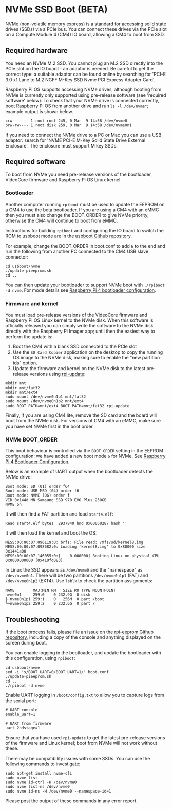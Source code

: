 # NVMe SSD Boot (BETA)

NVMe (non-volatile memory express) is a standard for accessing solid state drives (SSDs) via a PCIe bus. You can connect these drives via the PCIe slot on a Compute Module 4 (CM4) IO board, allowing a CM4 to boot from SSD.

## Required hardware

You need an NVMe M.2 SSD. You cannot plug an M.2 SSD directly into the PCIe slot on the IO board - an adaptor is needed. Be careful to get the correct type: a suitable adaptor can be found online by searching for 'PCI-E 3.0 x1 Lane to M.2 NGFF M-Key SSD Nvme PCI Express Adapter Card'.

Raspberry Pi OS supports accessing NVMe drives, although booting from NVMe is currently only supported using pre-release software (see 'required software' below). To check that your NVMe drive is connected correctly, boot Raspberry Pi OS from another drive and run `ls -l /dev/nvme*`; example output is shown below.

```
crw------- 1 root root 245, 0 Mar  9 14:58 /dev/nvme0
brw-rw---- 1 root disk 259, 0 Mar  9 14:58 /dev/nvme0n1
```

If you need to connect the NVMe drive to a PC or Mac you can use a USB adaptor: search for 'NVME PCI-E M-Key Solid State Drive External Enclosure'. The enclosure must support M key SSDs.

## Required software

To boot from NVMe you need pre-release versions of the bootloader, VideoCore firmware and Raspberry Pi OS Linux kernel.

### Bootloader

Another computer running `rpiboot` must be used to update the EEPROM on a CM4 to use the beta bootloader. If you are using a CM4 with an eMMC then you must also change the BOOT_ORDER to give NVMe priority, otherwise the CM4 will continue to boot from eMMC.

Instructions for building `rpiboot` and configuring the IO board to switch the ROM to usbboot mode are in the [usbboot Github repository](https://github.com/raspberrypi/usbboot).

For example, change the BOOT_ORDER in boot.conf to add `6` to the end and run the following from another PC connected to the CM4 USB slave connector:

```
cd usbboot/nvme
./update-pieeprom.sh
cd ..
```

You can then update your bootloader to support NVMe boot with `./rpiboot -d nvme`. For mode details see [Raspberry Pi 4 bootloader configuration](../bcm2711_bootloader_config.md).

### Firmware and kernel

You must load pre-release versions of the VideoCore firmware and Raspberry Pi OS Linux kernel to the NVMe disk. When this software is officially released you can simply write the software to the NVMe disk directly with the Raspberry Pi Imager app; until then the easiest way to perform the update is:

1. Boot the CM4 with a blank SSD connected to the PCIe slot
1. Use the `SD Card Copier` application on the desktop to copy the running OS image to the NVMe disk, making sure to enable the "new partition ids" option.
1. Update the firmware and kernel on the NVMe disk to the latest pre-release versions using [rpi-update](../../../raspbian/applications/rpi-update.md):
```
mkdir mnt
mkdir mnt/fat32
mkdir mnt/ext4
sudo mount /dev/nvme0n1p1 mnt/fat32
sudo mount /dev/nvme0n1p2 mnt/ext4
sudo ROOT_PATH=mnt/ext4 BOOT_PATH=mnt/fat32 rpi-update
```

Finally, if you are using CM4 lite, remove the SD card and the board will boot from the NVMe disk. For versions of CM4 with an eMMC, make sure you have set NVMe first in the boot order.

### NVMe BOOT_ORDER

This boot behaviour is controlled via the `BOOT_ORDER` setting in the EEPROM configuration: we have added a new boot mode `6` for NVMe. See [Raspberry Pi 4 Bootloader Configuration](../bcm2711_bootloader_config.md).

Below is an example of UART output when the bootloader detects the NVMe drive:

```
Boot mode: SD (01) order f64
Boot mode: USB-MSD (04) order f6
Boot mode: NVME (06) order f
VID 0x144d MN Samsung SSD 970 EVO Plus 250GB
NVME on
```

It will then find a FAT partition and load `start4.elf`:

```
Read start4.elf bytes  2937840 hnd 0x00050287 hash ''
```

It will then load the kernel and boot the OS:

```
MESS:00:00:07.096119:0: brfs: File read: /mfs/sd/kernel8.img
MESS:00:00:07.098682:0: Loading 'kernel8.img' to 0x80000 size 0x1441a00
MESS:00:00:07.146055:0:[    0.000000] Booting Linux on physical CPU 0x0000000000 [0x410fd083]
```

In Linux the SSD appears as `/dev/nvme0` and the "namespace" as `/dev/nvme0n1`. There will be two partitions `/dev/nvme0n1p1` (FAT) and `/dev/nvme0n1p2` (EXT4). Use `lsblk` to check the partition assignments:


```
NAME        MAJ:MIN RM   SIZE RO TYPE MOUNTPOINT
nvme0n1     259:0    0 232.9G  0 disk
├─nvme0n1p1 259:1    0   256M  0 part /boot
└─nvme0n1p2 259:2    0 232.6G  0 part /
```

## Troubleshooting

If the boot process fails, please file an issue on the [rpi-eeprom Github repository](https://github.com/raspberrypi/rpi-eeprom), including a copy of the console and anything displayed on the screen during boot.

You can enable logging in the bootloader, and update the bootloader with this configuration, using `rpiboot`:

```
cd usbboot/nvme
sed -i 's/BOOT_UART=0/BOOT_UART=1/' boot.conf
./update-pieeprom.sh
cd ..
./rpiboot -d nvme
```

Enable UART logging in `/boot/config.txt` to allow you to capture logs from the serial port:

```
# UART console
enable_uart=1

# UART from firmware
uart_2ndstage=1
```

Ensure that you have used `rpi-update` to get the latest pre-release versions of the firmware and Linux kernel; boot from NVMe will not work without these.

There may be compatibility issues with some SSDs. You can use the following commands to investigate:

```
sudo apt-get install nvme-cli
sudo nvme list
sudo nvme id-ctrl -H /dev/nvme0
sudo nvme list-ns /dev/nvme0
sudo nvme id-ns -H /dev/nvme0 --namespace-id=1
```

Please post the output of these commands in any error report.
